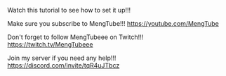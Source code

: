 Watch this tutorial to see how to set it up!!!

Make sure you subscribe to MengTube!!! https://youtube.com/MengTube

Don't forget to follow MengTubeee on Twitch!!! https://twitch.tv/MengTubeee

Join my server if you need any help!!! https://discord.com/invite/tqR4uJTbcz
